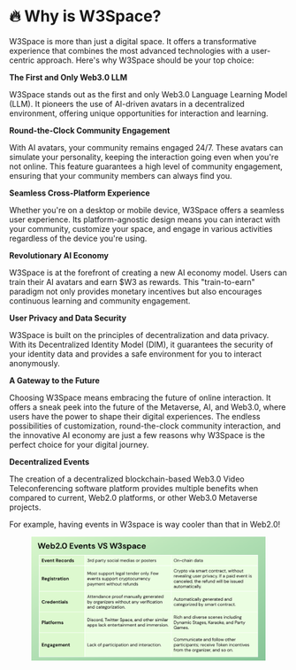 # 🔥 Why is W3Space?

W3Space is more than just a digital space. It offers a transformative experience that combines the most advanced technologies with a user-centric approach. Here's why W3Space should be your top choice:

**The First and Only Web3.0 LLM**

W3Space stands out as the first and only Web3.0 Language Learning Model (LLM). It pioneers the use of AI-driven avatars in a decentralized environment, offering unique opportunities for interaction and learning.

**Round-the-Clock Community Engagement**

With AI avatars, your community remains engaged 24/7. These avatars can simulate your personality, keeping the interaction going even when you're not online. This feature guarantees a high level of community engagement, ensuring that your community members can always find you.

**Seamless Cross-Platform Experience**

Whether you're on a desktop or mobile device, W3Space offers a seamless user experience. Its platform-agnostic design means you can interact with your community, customize your space, and engage in various activities regardless of the device you're using.

**Revolutionary AI Economy**

W3Space is at the forefront of creating a new AI economy model. Users can train their AI avatars and earn $W3 as rewards. This "train-to-earn" paradigm not only provides monetary incentives but also encourages continuous learning and community engagement.

**User Privacy and Data Security**

W3Space is built on the principles of decentralization and data privacy. With its Decentralized Identity Model (DIM), it guarantees the security of your identity data and provides a safe environment for you to interact anonymously.

**A Gateway to the Future**

Choosing W3Space means embracing the future of online interaction. It offers a sneak peek into the future of the Metaverse, AI, and Web3.0, where users have the power to shape their digital experiences. The endless possibilities of customization, round-the-clock community interaction, and the innovative AI economy are just a few reasons why W3Space is the perfect choice for your digital journey.

**Decentralized Events**

The creation of a decentralized blockchain-based Web3.0 Video Teleconferencing software platform provides multiple benefits when compared to current, Web2.0 platforms, or other Web3.0 Metaverse projects.

For example, having events in W3space is way cooler than that in Web2.0!

<figure><img src=".gitbook/assets/image (3).png" alt=""><figcaption></figcaption></figure>

